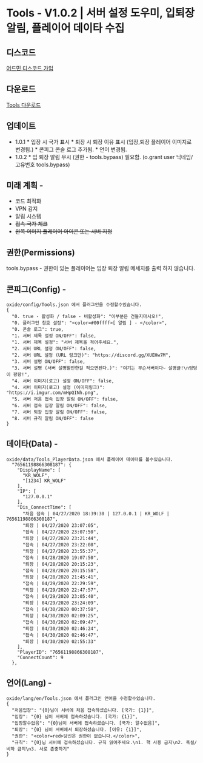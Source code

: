 # Tools - V1.0.2 | 서버 설정 도우미, 입퇴장 알림, 플레이어 데이타 수집

## 디스코드
[어드민 디스코드 가입](https://discord.gg/BxxFyC2)

## 다운로드
[Tools 다운로드](https://drive.google.com/file/d/1SxmwALzFfsKLzn8BAE_hk0qg9FOrvVO1/view?usp=sharing)

## 업데이트
* 1.0.1
      * 입장 시 국가 표시
      * 퇴장 시 퇴장 이유 표시
      (입장,퇴장 플레이어 이미지로 변경됨.)
      * 콘피그 콘솔 로그 추가됨.
      * 언어 변경됨.
* 1.0.2
      * 입 퇴장 알림 무시 
      (권한 - tools.bypass) 필요함.
      (o.grant user 닉네임/고유번호 tools.bypass)
      
## 미래 계획 -
* 코드 최적화
* VPN 감지
* 알림 시스템
* ~~접속 국가 체크~~
* ~~왼쪽 이미지 플레이어 아이콘 또는 서버 지정~~

## 권한(Permissions)
tools.bypass - 권한이 있는 플레이어는 입장 퇴장 알림 메세지를 출력 하지 않습니다.

## 콘피그(Config) -
```
oxide/config/Tools.json 에서 플러그인을 수정할수있습니다.
{
  "0. true - 활성화 / false - 비활성화": "이부분은 건들지마시오!",
  "0. 플러그인 칭호 설정": "<color=#00ffff>[ 알림 ] - </color>",
  "0. 콘솔 로그": true,
  "1. 서버 제목 설정 ON/OFF": false,
  "1. 서버 제목 설정": "서버 제목을 적어주세요.",
  "2. 서버 URL 설정 ON/OFF": false,
  "2. 서버 URL 설정 (URL 링크만)": "https://discord.gg/XUEHw7M",
  "3. 서버 설명 ON/OFF": false,
  "3. 서버 설명 (서버 설명할만한걸 적으면된다.)": "여기는 무슨서버이다~ 설명글!\n엉덩이 팡팡!",
  "4. 서버 이미지(로고) 설정 ON/OFF": false,
  "4. 서버 이미지(로고) 설정 (이미지링크)": "https://i.imgur.com/mHpQINh.png",
  "5. 서버 처음 접속 입장 알림 ON/OFF": false,
  "6. 서버 접속 입장 알림 ON/OFF": false,
  "7. 서버 퇴장 입장 알림 ON/OFF": false,
  "8. 서버 규칙 알림 ON/OFF": false
}
```
## 데이타(Data) -
```
oxide/data/Tools_PlayerData.json 에서 플레이어 데이터를 볼수있습니다.
  "76561198866308187": {
    "DisplayName": [
      "KR_WOLF",
      "[1234] KR_WOLF"
    ],
    "IP": [
      "127.0.0.1"
    ],
    "Dis_ConnectTime": [
      "처음 접속 | 04/27/2020 18:39:30 | 127.0.0.1 | KR_WOLF | 76561198866308187",
      "퇴장 | 04/27/2020 23:07:05",
      "접속 | 04/27/2020 23:07:50",
      "퇴장 | 04/27/2020 23:21:44",
      "접속 | 04/27/2020 23:22:08",
      "퇴장 | 04/27/2020 23:55:37",
      "접속 | 04/28/2020 19:07:50",
      "퇴장 | 04/28/2020 20:15:23",
      "접속 | 04/28/2020 20:15:58",
      "퇴장 | 04/28/2020 21:45:41",
      "접속 | 04/29/2020 22:29:59",
      "퇴장 | 04/29/2020 22:47:57",
      "접속 | 04/29/2020 23:05:40",
      "퇴장 | 04/29/2020 23:24:09",
      "접속 | 04/30/2020 00:37:50",
      "퇴장 | 04/30/2020 02:09:25",
      "접속 | 04/30/2020 02:09:47",
      "퇴장 | 04/30/2020 02:46:24",
      "접속 | 04/30/2020 02:46:47",
      "퇴장 | 04/30/2020 02:55:33"
    ],
    "PlayerID": "76561198866308187",
    "ConnectCount": 9
  },
```
## 언어(Lang) -
```
oxide/lang/en/Tools.json 에서 플러그인 언어을 수정할수있습니다.
{
  "처음입장": "{0}님이 서버에 처음 접속하셨습니다. [국가: {1}]",
  "입장": "{0} 님이 서버에 접속하셨습니다. [국가: {1}]",
  "입장알수없음": "{0}님이 서버에 접속하셨습니다. [국가: 알수없음]",
  "퇴장": "{0} 님이 서버에서 퇴장하셨습니다. [이유: {1}]",
  "권한": "<color=red>당신은 권한이 없습니다.</color>",
  "규칙": "{0}님 서버에 접속하셨습니다. 규칙 읽어주세요.\n1. 핵 사용 금지\n2. 욕설/비하 금지\n3. 서로 존중하기"
}
```

